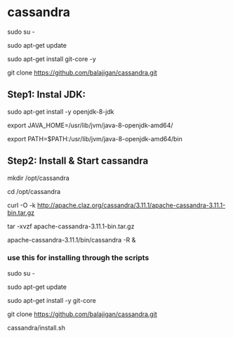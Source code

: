 # cassandra

sudo su -

sudo apt-get update

sudo apt-get install git-core -y

git clone https://github.com/balajigan/cassandra.git

## Step1: Instal JDK:

sudo apt-get install -y openjdk-8-jdk

export JAVA_HOME=/usr/lib/jvm/java-8-openjdk-amd64/

export PATH=$PATH:/usr/lib/jvm/java-8-openjdk-amd64/bin

## Step2: Install & Start cassandra

mkdir /opt/cassandra

cd /opt/cassandra

curl -O -k http://apache.claz.org/cassandra/3.11.1/apache-cassandra-3.11.1-bin.tar.gz

tar -xvzf apache-cassandra-3.11.1-bin.tar.gz

apache-cassandra-3.11.1/bin/cassandra -R &

### use this for installing through the scripts
sudo su -

sudo apt-get update

sudo apt-get install -y git-core

git clone https://github.com/balajigan/cassandra.git

cassandra/install.sh
